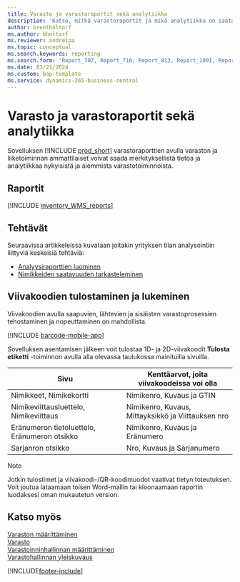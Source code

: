 ```yaml
---
title: Varasto ja varastoraportit sekä analytiikka
description: 'Katso, mitkä varastoraportit ja mikä analytiikka on saatavilla Business Centralin vakioversiossa, jotta voit seurata liiketoimintaasi.'
author: brentholtorf
ms.author: bholtorf
ms.reviewer: andreipa
ms.topic: conceptual
ms.search.keywords: reporting
ms.search.form: 'Report_707, Report_716, Report_813, Report_1001, Report_5807, Report_5808, Report_5809, Report_7313, Report_7319, Report_7320'
ms.date: 03/21/2024
ms.custom: bap-template
ms.service: dynamics-365-business-central
---
```

# <a name="inventory-and-warehouse-reports-and-analytics"></a>Varasto ja varastoraportit sekä analytiikka

Sovelluksen [!INCLUDE [prod_short](includes/prod_short.md)] varastoraporttien avulla varaston ja liiketoiminnan ammattilaiset voivat saada merkityksellistä tietoa ja analytiikkaa nykyisistä ja aiemmista varastotoiminnoista.  

## <a name="reports"></a>Raportit

[!INCLUDE [inventory_WMS_reports](includes/inventory-WMS-reports-include.md)]

## <a name="tasks"></a>Tehtävät

Seuraavissa artikkeleissa kuvataan joitakin yrityksen tilan analysointiin liittyviä keskeisiä tehtäviä:

* [Analyysiraporttien luominen](bi-how-create-analysis-views-reports.md)  
* [Nimikkeiden saatavuuden tarkasteleminen](inventory-how-availability-overview.md)

## <a name="print-and-scan-barcodes"></a>Viivakoodien tulostaminen ja lukeminen

Viivakoodien avulla saapuvien, lähtevien ja sisäisten varastoprosessien tehostaminen ja nopeuttaminen on mahdollista. 

[!INCLUDE [barcode-mobile-app](includes/barcode-mobile-app.md)]

Sovelluksen asentamisen jälkeen voit tulostaa 1D- ja 2D-viivakoodit **Tulosta etiketti** -toiminnon avulla alla olevassa taulukossa mainituilla sivuilla.

|Sivu  |Kenttäarvot, joita viivakoodeissa voi olla  |
|---------|---------|
|Nimikkeet, Nimikekortti     |Nimikenro, Kuvaus ja GTIN         |
|Nimikeviittausluettelo, Nimikeviittaus     |Nimikenro, Kuvaus, Mittayksikkö ja Viittauksen nro         |
|Eränumeron tietoluettelo, Eränumeron otsikko     |Nimikenro, Kuvaus ja Eränumero       |
|Sarjanron otsikko     |Nro, Kuvaus ja Sarjanumero         |

> [!NOTE]
> Jotkin tulostimet ja viivakoodi-/QR-koodimuodot vaativat tietyn toteutuksen. Voit joutua lataamaan toisen Word-mallin tai kloonaamaan raportin luodaksesi oman mukautetun version.

## <a name="see-also"></a>Katso myös

[Varaston määrittäminen](inventory-setup-inventory.md)  
[Varasto](inventory-manage-inventory.md)  
[Varastoinninhallinnan määrittäminen](warehouse-setup-warehouse.md)  
[Varastohallinnan yleiskuvaus](design-details-warehouse-management.md)

[!INCLUDE[footer-include](includes/footer-banner.md)]
